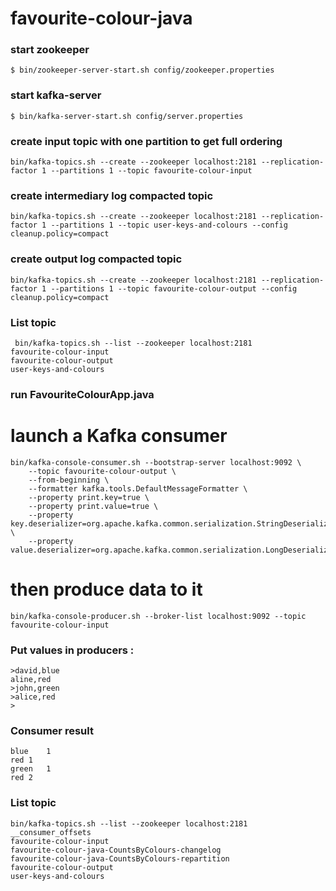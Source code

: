 # favourite-colour-java


### start zookeeper

```
$ bin/zookeeper-server-start.sh config/zookeeper.properties
```

### start kafka-server

```
$ bin/kafka-server-start.sh config/server.properties
```

### create input topic with one partition to get full ordering
```
bin/kafka-topics.sh --create --zookeeper localhost:2181 --replication-factor 1 --partitions 1 --topic favourite-colour-input
```

### create intermediary log compacted topic
```
bin/kafka-topics.sh --create --zookeeper localhost:2181 --replication-factor 1 --partitions 1 --topic user-keys-and-colours --config cleanup.policy=compact
```

### create output log compacted topic
```
bin/kafka-topics.sh --create --zookeeper localhost:2181 --replication-factor 1 --partitions 1 --topic favourite-colour-output --config cleanup.policy=compact
```

### List topic
```
 bin/kafka-topics.sh --list --zookeeper localhost:2181
favourite-colour-input
favourite-colour-output
user-keys-and-colours

``` 

### run FavouriteColourApp.java


# launch a Kafka consumer
``` 
bin/kafka-console-consumer.sh --bootstrap-server localhost:9092 \
    --topic favourite-colour-output \
    --from-beginning \
    --formatter kafka.tools.DefaultMessageFormatter \
    --property print.key=true \
    --property print.value=true \
    --property key.deserializer=org.apache.kafka.common.serialization.StringDeserializer \
    --property value.deserializer=org.apache.kafka.common.serialization.LongDeserializer
``` 

# then produce data to it
```
bin/kafka-console-producer.sh --broker-list localhost:9092 --topic favourite-colour-input
```

### Put values in producers : 

```
>david,blue 
aline,red
>john,green
>alice,red
>
```


### Consumer result

```
blue	1
red	1
green	1
red	2
```

### List topic
```
bin/kafka-topics.sh --list --zookeeper localhost:2181
__consumer_offsets
favourite-colour-input
favourite-colour-java-CountsByColours-changelog
favourite-colour-java-CountsByColours-repartition
favourite-colour-output
user-keys-and-colours
```